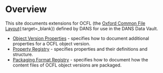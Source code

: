Overview
========

This site documents extensions for OCFL (the [Oxford Common File Layout](https://ocfl.io/){:target=_blank}) defined by DANS for use in the DANS Data Vault.

* [Object Version Properties](./object-version-properties/object-version-properties.md) - specifies how to document additional properties for a OCFL object
  version.
* [Property Registry](./property-registry/property-registry.md) - specifies properties and their definitions and structure.
* [Packaging Format Registry](./packaging-format-registry/packaging-format-registry.md) - specifies how to document how the content files of OCFL object
  versions are packaged.

